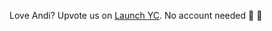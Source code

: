 Love Andi? Upvote us on [Launch YC](https://www.ycombinator.com/launches/JC8-andi-making-search-fun-factual-and-interesting). No account needed 🤗 🙏
